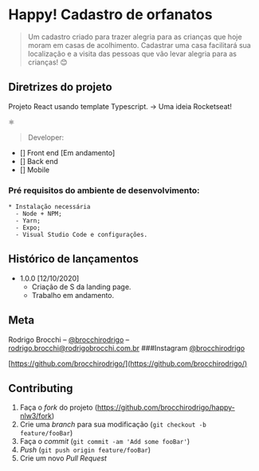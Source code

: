 # Happy!  Cadastro de orfanatos
> Um cadastro criado para trazer alegria para as crianças que hoje moram em casas de acolhimento.
    Cadastrar uma casa facilitará sua localização e a visita das pessoas que vão levar alegria para as crianças! :blush:

## Diretrizes do projeto

Projeto React usando template Typescript.
 -> Uma ideia Rocketseat!
 
:atom_symbol:

> Developer:

- [] Front end [Em andamento]
- [] Back end
- [] Mobile

### Pré requisitos do ambiente de desenvolvimento:

```
* Instalação necessária
  - Node + NPM;
  - Yarn;
  - Expo;
  - Visual Studio Code e configurações.
```

## Histórico de lançamentos

* 1.0.0 [12/10/2020]
    * Criação de S da landing page.
    * Trabalho em andamento.

## Meta

Rodrigo Brocchi – [@brocchirodrigo](https://twitter.com/brocchirodrigo) – rodrigo.brocchi@rodrigobrocchi.com.br
###Instagram [@brocchirodrigo](https://www.instagram.com/brocchirodrigo/)

[https://github.com/brocchirodrigo/](https://github.com/brocchirodrigo/)

## Contributing

1. Faça o _fork_ do projeto (<https://github.com/brocchirodrigo/happy-nlw3/fork>)
2. Crie uma _branch_ para sua modificação (`git checkout -b feature/fooBar`)
3. Faça o _commit_ (`git commit -am 'Add some fooBar'`)
4. _Push_ (`git push origin feature/fooBar`)
5. Crie um novo _Pull Request_
